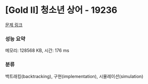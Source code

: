 # [Gold II] 청소년 상어 - 19236 

[문제 링크](https://www.acmicpc.net/problem/19236) 

### 성능 요약

메모리: 128568 KB, 시간: 176 ms

### 분류

백트래킹(backtracking), 구현(implementation), 시뮬레이션(simulation)

